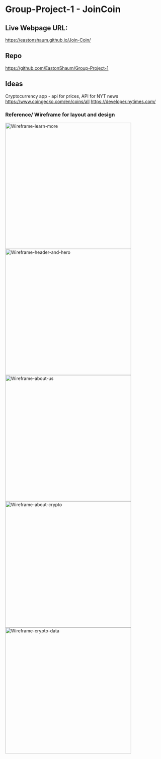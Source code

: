 # Group-Project-1 - JoinCoin

## Live Webpage URL: 
https://eastonshaum.github.io/Join-Coin/

## Repo
https://github.com/EastonShaum/Group-Project-1



## Ideas
Cryptocurrency app - api for prices, API for NYT news
https://www.coingecko.com/en/coins/all
https://developer.nytimes.com/

### Reference/ Wireframe for layout and design


<img width="400" alt="Wireframe-learn-more" src="https://user-images.githubusercontent.com/82549162/120904575-310f7000-c60a-11eb-8f9d-5e40c6a98cc9.png">

<img width="400" alt="Wireframe-header-and-hero" src="https://user-images.githubusercontent.com/82549162/120904577-31a80680-c60a-11eb-9cb9-04cf5e56b877.png">

<img width="400" alt="Wireframe-about-us" src="https://user-images.githubusercontent.com/82549162/120904580-3371ca00-c60a-11eb-92e0-28cc54ee930e.png">

<img width="400" alt="Wireframe-about-crypto" src="https://user-images.githubusercontent.com/82549162/120904581-340a6080-c60a-11eb-97f2-51d4be83e5c6.png">

<img width="400" alt="Wireframe-crypto-data" src="https://user-images.githubusercontent.com/82549162/120904582-340a6080-c60a-11eb-91bc-905e6bd7f7f5.png">


